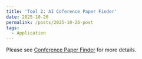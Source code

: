 ```yaml
---
title: 'Tool 2: AI Coference Paper Finder'
date: 2025-10-26
permalink: /posts/2025-10-26-post
tags:
  - Application
---
```


Please see [Conference Paper Finder](https://b67491c9b7c1a4f083.gradio.live) for more details.
